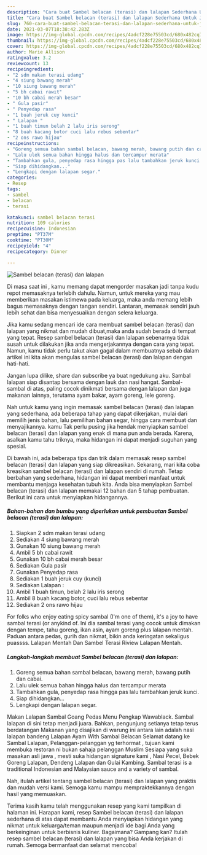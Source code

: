 ```yaml
---
description: "Cara buat Sambel belacan (terasi) dan lalapan Sederhana Untuk Jualan"
title: "Cara buat Sambel belacan (terasi) dan lalapan Sederhana Untuk Jualan"
slug: 760-cara-buat-sambel-belacan-terasi-dan-lalapan-sederhana-untuk-jualan
date: 2021-03-07T18:38:42.283Z
image: https://img-global.cpcdn.com/recipes/4adcf228e75503cd/680x482cq70/sambel-belacan-terasi-dan-lalapan-foto-resep-utama.jpg
thumbnail: https://img-global.cpcdn.com/recipes/4adcf228e75503cd/680x482cq70/sambel-belacan-terasi-dan-lalapan-foto-resep-utama.jpg
cover: https://img-global.cpcdn.com/recipes/4adcf228e75503cd/680x482cq70/sambel-belacan-terasi-dan-lalapan-foto-resep-utama.jpg
author: Marie Allison
ratingvalue: 3.2
reviewcount: 13
recipeingredient:
- "2 sdm makan terasi udang"
- "4 siung bawang merah"
- "10 siung bawang merah"
- "5 bh cabai rawit"
- "10 bh cabai merah besar"
- " Gula pasir"
- " Penyedap rasa"
- "1 buah jeruk cuy kunci"
- " Lalapan "
- "1 buah timun belah 2 lalu iris serong"
- "8 buah kacang botor cuci lalu rebus sebentar"
- "2 ons rawo hijau"
recipeinstructions:
- "Goreng semua bahan sambal belacan, bawang merah, bawang putih dan cabai."
- "Lalu ulek semua bahan hingga halus dan tercampur merata"
- "Tambahkan gula, penyedap rasa hingga pas lalu tambahkan jeruk kunci."
- "Siap dihidangkan..."
- "Lengkapi dengan lalapan segar."
categories:
- Resep
tags:
- sambel
- belacan
- terasi

katakunci: sambel belacan terasi 
nutrition: 109 calories
recipecuisine: Indonesian
preptime: "PT37M"
cooktime: "PT30M"
recipeyield: "4"
recipecategory: Dinner

---
```



![Sambel belacan (terasi) dan lalapan](https://img-global.cpcdn.com/recipes/4adcf228e75503cd/680x482cq70/sambel-belacan-terasi-dan-lalapan-foto-resep-utama.jpg)

Di masa  saat ini , kamu memang dapat mengorder masakan jadi tanpa kudu repot memasaknya terlebih dahulu. Namun, untuk mereka yang mau memberikan masakan istimewa pada keluarga, maka anda memang lebih bagus memasaknya dengan tangan sendiri. Lantaran, memasak sendiri jauh lebih sehat dan bisa menyesuaikan dengan selera keluarga.

Jika kamu sedang mencari ide cara membuat sambel belacan (terasi) dan lalapan yang nikmat dan mudah dibuat,maka anda sudah berada di tempat yang tepat. Resep sambel belacan (terasi) dan lalapan  sebenarnya tidak susah untuk dilakukan jika anda mengerjakannya dengan cara yang tepat. Namun, kamu tidak perlu takut akan gagal dalam membuatnya 
sebab dalam artikel ini kita akan mengulas sambel belacan (terasi) dan lalapan dengan hati-hati.  

Jangan lupa dilike, share dan subscribe ya buat ngedukung aku. Sambal lalapan siap disantap bersama dengan lauk dan nasi hangat. Sambal-sambal di atas, paling cocok dinikmati bersama dengan lalapan dan juga makanan lainnya, terutama ayam bakar, ayam goreng, lele goreng.

Nah untuk kamu yang ingin memasak sambel belacan (terasi) dan lalapan yang sederhana, ada beberapa tahap yang dapat dikerjakan, mulai dari memilih jenis bahan, lalu pemilihan bahan segar, hingga cara membuat dan menyajikannya. kamu Tak perlu pusing jika hendak menyiapkan sambel belacan (terasi) dan lalapan yang enak di mana pun anda berada. Karena, asalkan kamu  tahu triknya, maka hidangan ini dapat menjadi suguhan yang spesial.

Di bawah ini, ada beberapa tips dan trik dalam memasak resep sambel belacan (terasi) dan lalapan yang siap dikreasikan. Sekarang, mari kita coba kreasikan sambel belacan (terasi) dan lalapan sendiri di rumah. Tetap berbahan yang sederhana, hidangan ini dapat memberi manfaat untuk membantu menjaga kesehatan tubuh kita. Anda bisa menyiapkan Sambel belacan (terasi) dan lalapan memakai 12 bahan dan 5 tahap pembuatan. Berikut ini cara untuk menyiapkan hidangannya.

<!--inarticleads1-->

##### Bahan-bahan dan bumbu yang diperlukan untuk pembuatan Sambel belacan (terasi) dan lalapan:

1. Siapkan 2 sdm makan terasi udang
1. Sediakan 4 siung bawang merah
1. Gunakan 10 siung bawang merah
1. Ambil 5 bh cabai rawit
1. Gunakan 10 bh cabai merah besar
1. Sediakan  Gula pasir
1. Gunakan  Penyedap rasa
1. Sediakan 1 buah jeruk cuy (kunci)
1. Sediakan  Lalapan :
1. Ambil 1 buah timun, belah 2 lalu iris serong
1. Ambil 8 buah kacang botor, cuci lalu rebus sebentar
1. Sediakan 2 ons rawo hijau


For folks who enjoy eating spicy sambal (I&#39;m one of them), it&#39;s a joy to have sambal terasi (or anykind of. Ini dia sambal terasi yang cocok untuk dimakan dengan tempe, tahu goreng, ikan asin, ayam goreng plus lalapan mentah. Paduan antara pedas, gurih dan nikmat, bikin anda keringatan sekaligus puassss. Lalapan Mentah Dan Sambel Terasi Riview Lalapan Mentah. 

<!--inarticleads2-->

##### Langkah-langkah membuat Sambel belacan (terasi) dan lalapan:

1. Goreng semua bahan sambal belacan, bawang merah, bawang putih dan cabai.
1. Lalu ulek semua bahan hingga halus dan tercampur merata
1. Tambahkan gula, penyedap rasa hingga pas lalu tambahkan jeruk kunci.
1. Siap dihidangkan...
1. Lengkapi dengan lalapan segar.


Makan Lalapan Sambal Goang Pedas Menu Pengkap Wawablack. Sambal lalapan di sini tetap menjadi juara. Bahkan, pengunjung setianya tetap terus berdatangan Makanan yang disajikan di warung ini antara lain adalah nasi lalapan bandeng Lalapan Ayam With Sambal Belacan Selamat datang ke Sambal Lalapan, Pelanggan-pelanggan yg terhormat , tujuan kami membuka restoran ni bukan sahaja pelanggan Muslim Sesiapa yang suka masakan asli jawa , mesti suka hidangan signature kami , Nasi Pecel, Bebek Goreng Lalapan, Dendeng Lalapan dan Gulai Kambing. Sambal terasi is a traditional Indonesian and Malaysian sauce and a variety of sambal. 

Nah, itulah artikel tentang  sambel belacan (terasi) dan lalapan  yang praktis dan mudah versi kami. Semoga kamu mampu mempraktekkannya dengan hasil yang memuaskan. 

Terima kasih kamu telah menggunakan resep yang kami tampilkan di halaman ini. Harapan kami, resep  Sambel belacan (terasi) dan lalapan sederhana di atas dapat membantu Anda menyiapkan hidangan yang nikmat untuk keluarga/teman maupun menjadi ide bagi Anda yang berkeinginan untuk berbisnis kuliner. Bagaimana? Gampang kan? Itulah resep sambel belacan (terasi) dan lalapan yang bisa Anda kerjakan di rumah. Semoga bermanfaat dan selamat mencoba!

